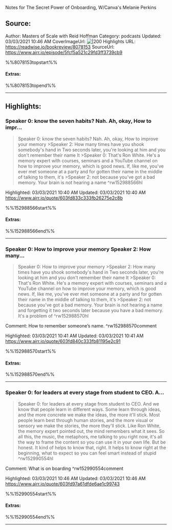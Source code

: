 Notes for The Secret Power of Onboarding, W/Canva's Melanie Perkins

## Source:
Author: Masters of Scale with Reid Hoffman
Category: podcasts
Updated: 03/03/2021 10:46 AM
CoverImageUrl: 
![|200](https://content.production.cdn.art19.com/images/f0/dd/b7/02/f0ddb702-9415-4e4e-bde3-077f70375882/583a61ebfe82d70c0d1fd8df3de4d823080281d76b352d851b5bd9a6fa260112e13fa06216639941a13c0aad1d763d24b45966997036f89e8cc9ef54c77f2340.jpeg)
Highlights URL: https://readwise.io/bookreview/8078153
SourceUrl: https://www.airr.io/episode/5fcf5a521c29fd3ff3739cb9

%%8078153topstart%%
#### Extras:

%%8078153topend%%
 
-----
 ## Highlights:

### Speaker 0: know the seven habits? Nah. Ah, okay, How to impr...
>Speaker 0: know the seven habits? Nah. Ah, okay, How to improve your memory
&gt;Speaker 2: How many times have you shook somebody&#39;s hand in Two seconds later, you&#39;re looking at him and you don&#39;t remember their name It
&gt;Speaker 0: That&#39;s Ron White. He&#39;s a memory expert with courses, seminars and a YouTube channel on how to improve your memory, which is good news. If, like me, you&#39;ve ever met someone at a party and for gotten their name in the middle of talking to them, it&#39;s
&gt;Speaker 2: not because you&#39;ve got a bad memory. Your brain is not hearing a name ^rw152988566hl


Highlighted: 03/03/2021 10:40 AM
Updated: 03/03/2021 10:40 AM
https://www.airr.io/quote/603fd833c333fb26275e2c8b

%%152988566start%%
#### Extras:

%%152988566end%%

------

### Speaker 0: How to improve your memory Speaker 2: How many...
>Speaker 0: How to improve your memory
&gt;Speaker 2: How many times have you shook somebody&#39;s hand in Two seconds later, you&#39;re looking at him and you don&#39;t remember their name It
&gt;Speaker 0: That&#39;s Ron White. He&#39;s a memory expert with courses, seminars and a YouTube channel on how to improve your memory, which is good news. If, like me, you&#39;ve ever met someone at a party and for gotten their name in the middle of talking to them, it&#39;s
&gt;Speaker 2: not because you&#39;ve got a bad memory. Your brain is not hearing a name and forgetting it two seconds later because you have a bad memory. It&#39;s a problem of ^rw152988570hl

Comment: How to remember someone’s name. ^rw152988570comment

Highlighted: 03/03/2021 10:41 AM
Updated: 03/03/2021 10:41 AM
https://www.airr.io/quote/603fd840c333fb81195e2c91

%%152988570start%%
#### Extras:

%%152988570end%%

------

### Speaker 0: for leaders at every stage from student to CEO. A...
>Speaker 0: for leaders at every stage from student to CEO. And we know that people learn in different ways. Some learn through ideas, and the more concrete we make the ideas, the more it&#39;ll stick. Most people learn best through human stories, and the more visual or sensory we make the stories, the more they&#39;ll stick. Like Ron White, the memory expert pointed out, the mind remembers what it sees. So all this, the music, the metaphors, me talking to you right now, it&#39;s all the way to frame the content so you can use it in your own life. But be honest. It kind of helps to know that, right. It helps to know right at the beginning, what to expect so you can feel smart instead of stupid ^rw152990554hl

Comment: What is on boarding ^rw152990554comment

Highlighted: 03/03/2021 10:46 AM
Updated: 03/03/2021 10:46 AM
https://www.airr.io/quote/603fd97a61dfde6ae1c99743

%%152990554start%%
#### Extras:

%%152990554end%%

------

